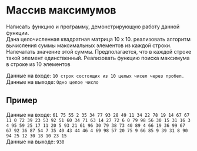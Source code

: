 # Массив максимумов
Написать функцию и программу, демонстрирующую работу данной функции.  
Дана целочисленная квадратная матрица 10 х 10. реализовать алгоритм вычисления суммы максимальных элементов из каждой строки. Напечатать значение этой суммы. Предполагается, что в каждой строке такой элемент единственный. Реализовать функцию поиска максимума в строке из 10 элементов 

Данные на входе: 	`10 строк состоящих из 10 целых чисел через пробел.`  
Данные на выходе: 	`Одно целое число` 

## Пример
Данные на входе: 	`61 75 55 2 35 34 77 93 28 49 11 34 22 78 19 14 67 67 11 0 72 39 23 53 92 51 60 34 71 63 14 27 72 6 0 79 98 56 30 15 31 16 3 4 95 59 25 17 11 20 5 93 21 61 96 30 79 38 73 40 89 4 66 19 36 99 67 67 92 36 87 54 7 35 40 43 44 46 4 69 98 57 20 75 9 66 85 9 39 31 8 90 94 25 12 30 18 10 23 15`  
Данные на выходе: 	`930` 
